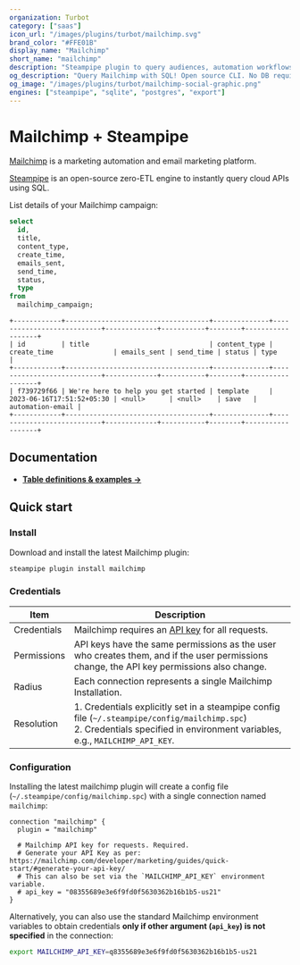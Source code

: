 ```yaml
---
organization: Turbot
category: ["saas"]
icon_url: "/images/plugins/turbot/mailchimp.svg"
brand_color: "#FFE01B"
display_name: "Mailchimp"
short_name: "mailchimp"
description: "Steampipe plugin to query audiences, automation workflows, campaigns, and more from Mailchimp."
og_description: "Query Mailchimp with SQL! Open source CLI. No DB required."
og_image: "/images/plugins/turbot/mailchimp-social-graphic.png"
engines: ["steampipe", "sqlite", "postgres", "export"]
---
```


# Mailchimp + Steampipe

[Mailchimp](https://mailchimp.com) is a marketing automation and email marketing platform.

[Steampipe](https://steampipe.io) is an open-source zero-ETL engine to instantly query cloud APIs using SQL.

List details of your Mailchimp campaign:

```sql
select
  id,
  title,
  content_type,
  create_time,
  emails_sent,
  send_time,
  status,
  type
from
  mailchimp_campaign;
```

```
+------------+------------------------------------+--------------+---------------------------+-------------+-----------+--------+------------------+
| id         | title                              | content_type | create_time               | emails_sent | send_time | status | type             |
+------------+------------------------------------+--------------+---------------------------+-------------+-----------+--------+------------------+
| f739729f66 | We're here to help you get started | template     | 2023-06-16T17:51:52+05:30 | <null>      | <null>    | save   | automation-email |
+------------+------------------------------------+--------------+---------------------------+-------------+-----------+--------+------------------+
```

## Documentation

- **[Table definitions & examples →](/plugins/turbot/mailchimp/tables)**

## Quick start

### Install

Download and install the latest Mailchimp plugin:

```bash
steampipe plugin install mailchimp
```

### Credentials

| Item        | Description                                                                                                                                                                                           |
| ----------- | ----------------------------------------------------------------------------------------------------------------------------------------------------------------------------------------------------- |
| Credentials | Mailchimp requires an [API key](https://mailchimp.com/developer/marketing/guides/quick-start/#generate-your-api-key/) for all requests.                                                               |
| Permissions | API keys have the same permissions as the user who creates them, and if the user permissions change, the API key permissions also change.                                                             |
| Radius      | Each connection represents a single Mailchimp Installation.                                                                                                                                           |
| Resolution  | 1. Credentials explicitly set in a steampipe config file (`~/.steampipe/config/mailchimp.spc`)<br />2. Credentials specified in environment variables, e.g., `MAILCHIMP_API_KEY`.                     |

### Configuration

Installing the latest mailchimp plugin will create a config file (`~/.steampipe/config/mailchimp.spc`) with a single connection named `mailchimp`:

```hcl
connection "mailchimp" {
  plugin = "mailchimp"

  # Mailchimp API key for requests. Required.
  # Generate your API Key as per: https://mailchimp.com/developer/marketing/guides/quick-start/#generate-your-api-key/
  # This can also be set via the `MAILCHIMP_API_KEY` environment variable.
  # api_key = "08355689e3e6f9fd0f5630362b16b1b5-us21"
}
```

Alternatively, you can also use the standard Mailchimp environment variables to obtain credentials **only if other argument (`api_key`) is not specified** in the connection:

```sh
export MAILCHIMP_API_KEY=q8355689e3e6f9fd0f5630362b16b1b5-us21
```


